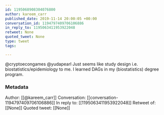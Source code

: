 ```yaml
---
id: 1195068908304076800
author: kareem_carr
published_date: 2019-11-14 20:00:05 +00:00
conversation_id: 1194797409706106886
in_reply_to: 1195063411953922048
retweet: None
quoted_tweet: None
type: tweet
tags:

---
```


@cryptoecongames @yudapearl Just seems like study design i.e. biostatistics/epidemiology to me. I learned DAGs in my (biostatistics) degree program.

### Metadata

Author: [[@kareem_carr]]
Conversation: [[conversation-1194797409706106886]]
In reply to: [[1195063411953922048]]
Retweet of: [[None]]
Quoted tweet: [[None]]
